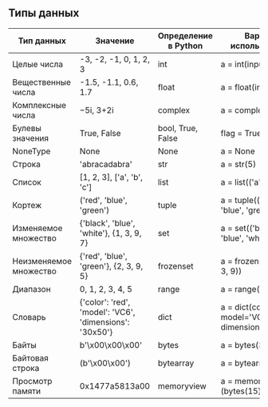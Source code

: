 ## Типы данных

| **Тип данных**         | **Значение**                                            | **Определение в Python** | **Вариант использования**                              | **Изменяемость типа данных** |
|------------------------|---------------------------------------------------------|--------------------------|--------------------------------------------------------|------------------------------|
| Целые числа            | -3, -2, -1, 0, 1, 2, 3                                  | int                      | a = int(input())                                       | Immutable                    |
| Вещественные числа     | -1.5, -1.1, 0.6, 1.7                                    | float                    | a = float(input())                                     | Immutable                    |
| Комплексные числа      | −5i, 3+2i                                               | complex                  | a = complex(input())                                   | Immutable                    |
| Булевы значения        | True, False                                             | bool, True, False        | flag = True                                            |                              |
| NoneType               | None                                                    | None                     | a = None                                               |                              |
| Строка                 | 'abracadabra'                                           | str                      | a = str(5)                                             | Immutable                    |
| Список                 | [1, 2, 3], ['a', 'b', 'c']                              | list                     | a = list(('a', 'b', 'c'))                              | Mutable                      |
| Кортеж                 | ('red', 'blue', 'green')                                | tuple                    | a = tuple(('red', 'blue', 'green'))                    | Immutable                    |
| Изменяемое множество   | {'black', 'blue', 'white'}, {1, 3, 9, 7}                | set                      | a = set(('black', 'blue', 'white'))                    | Mutable                      |
| Неизменяемое множество | {'red', 'blue', 'green'}, {2, 3, 9, 5}                  | frozenset                | a = frozenset((2, 5, 3, 9))                            | Immutable                    |
| Диапазон               | 0, 1, 2, 3, 4, 5                                        | range                    | a = range(6)                                           | Immutable                    |
| Словарь                | {'color': 'red', 'model': 'VC6', 'dimensions': '30x50'} | dict                     | a = dict(color='red', model='VC6', dimensions='30x50') | Mutable                      |
| Байты                  | b'\x00\x00\x00'                                         | bytes                    | a = bytes(3)                                           | Immutable                    |
| Байтовая строка        | (b'\x00\x00')                                           | bytearray                | a = bytearray(2)                                       | Mutable                      |
| Просмотр памяти        | 0x1477a5813a00                                          | memoryview               | a = memoryview<br>(bytes(15))                          |                              |


